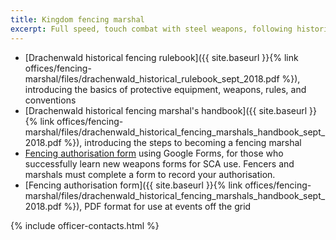 ```yaml
---
title: Kingdom fencing marshal
excerpt: Full speed, touch combat with steel weapons, following historic manuals
---
```


* [Drachenwald historical fencing rulebook]({{ site.baseurl }}{% link offices/fencing-marshal/files/drachenwald_historical_rulebook_sept_2018.pdf %}), introducing the basics of protective equipment, weapons, rules, and conventions
* [Drachenwald historical fencing marshal's handbook]({{ site.baseurl }}{% link offices/fencing-marshal/files/drachenwald_historical_fencing_marshals_handbook_sept_2018.pdf %}), introducing the steps to becoming a fencing marshal
* [Fencing authorisation form](https://goo.gl/forms/CszeO06cCFkiPWto1) using Google Forms, for those who  successfully learn new weapons forms for SCA use. Fencers and marshals must complete a form to record your authorisation.
* [Fencing authorisation form]({{ site.baseurl }}{% link offices/fencing-marshal/files/drachenwald_historical_fencing_marshals_handbook_sept_2018.pdf %}), PDF format for use at events off the grid


{% include officer-contacts.html %}